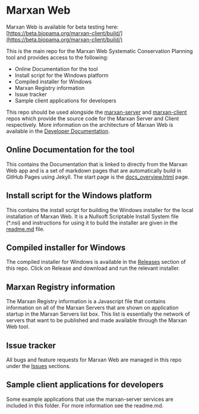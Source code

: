 # Marxan Web
Marxan Web is available for beta testing here: [https://beta.biopama.org/marxan-client/build/](https://beta.biopama.org/marxan-client/build/)

This is the main repo for the Marxan Web Systematic Conservation Planning tool and provides access to the following:
- Online Documentation for the tool
- Install script for the Windows platform
- Compiled installer for Windows
- Marxan Registry information
- Issue tracker
- Sample client applications for developers  

This repo should be used alongside the [marxan-server](https://github.com/andrewcottam/marxan-server) and [marxan-client](https://github.com/andrewcottam/marxan-client) repos which provide the source code for the Marxan Server and Client respectively. More information on the architecture of Marxan Web is available in the [Developer Documentation](https://andrewcottam.github.io/marxan-web/documentation/docs_dev.html).  

## Online Documentation for the tool
This contains the Documentation that is linked to directly from the Marxan Web app and is a set of markdown pages that are automatically build in GitHub Pages using Jekyll. The start page is the [docs_overview.html](https://andrewcottam.github.io/marxan-web/documentation/docs_overview.html) page.  

## Install script for the Windows platform
This contains the install script for building the Windows installer for the local installation of Marxan Web. It is a Nullsoft Scriptable Install System file (*.nsi) and instructions for using it to build the installer are given in the [readme.md](https://andrewcottam.github.io/marxan-web/installers/windows/) file.

## Compiled installer for Windows
The compiled installer for Windows is available in the [Releases](https://github.com/andrewcottam/marxan-web/releases) section of this repo. Click on Release and download and run the relevant installer.  

## Marxan Registry information
The Marxan Registry information is a Javascript file that contains information on all of the Marxan Servers that are shown on application startup in the Marxan Servers list box. This list is essentially the network of servers that want to be published and made available through the Marxan Web tool.  

## Issue tracker
All bugs and feature requests for Marxan Web are managed in this repo under the [Issues](https://github.com/andrewcottam/marxan-web/issues) sections.  

## Sample client applications for developers  
Some example applications that use the marxan-server services are included in this folder. For more information see the readme.md.  

